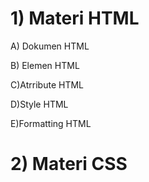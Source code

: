 <h1>1) Materi HTML</h1>
   A) Dokumen HTML
   
  B) Elemen HTML
 

  C)Atrribute HTML



  D)Style HTML
  

  E)Formatting HTML

 
<h1>2) Materi CSS</h1>


  

  

